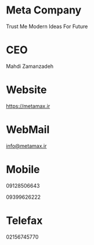 # Meta Company
Trust Me
Modern Ideas For Future

# CEO
Mahdi Zamanzadeh

# Website
https://metamax.ir

# WebMail
info@metamax.ir

# Mobile
09128506643

09399626222

# Telefax
02156745770
